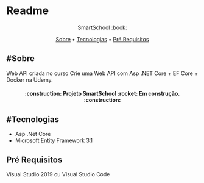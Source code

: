 # Readme

<p align="center">SmartSchool :book:</p> 

<p align="center">
<a href="#sobre">Sobre</a> •
<a href="#sobre">Tecnologias</a> • 
<a href="#sobre">Pré Requisitos</a> 

</p>

## #Sobre

Web API criada no curso Crie uma Web API com Asp .NET Core + EF Core + Docker na Udemy.

<h4 align="center">:construction: Projeto SmartSchool :rocket: Em construção. :construction:
</h4>


## #Tecnologias

- Asp .Net Core
- Microsoft Entity Framework 3.1


## Pré Requisitos

Visual Studio 2019 ou Visual Studio Code

